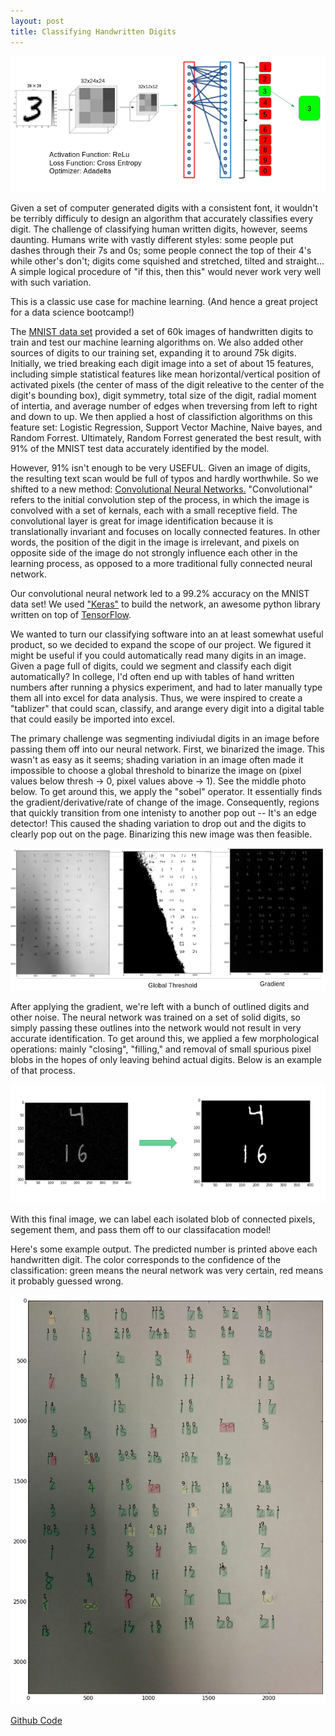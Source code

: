 ```yaml
---
layout: post
title: Classifying Handwritten Digits
---
```

![](https://raw.githubusercontent.com/dwieker/dwieker.github.io/master/images/Screenshot%20from%202016-05-22%2009%3A21%3A30.png)


Given a set of computer generated digits with a consistent font, it wouldn't be terribly difficuly to design an algorithm that accurately classifies every digit. The challenge of classifying human written digits, however, seems daunting. Humans write with vastly different styles: some people put dashes through their 7s and 0s; some people connect the top of their 4's while other's don't; digits come squished and stretched, tilted and straight... A simple logical procedure of "if this, then this" would never work very well with such variation.

This is a classic use case for machine learning. (And hence a great project for a data science bootcamp!)

The [MNIST data set](http://yann.lecun.com/exdb/mnist/) provided a set of 60k images of handwritten digits to train and test our machine learning algorithms on. We also added other sources of digits to our training set, expanding it to around 75k digits. Initially, we tried breaking each digit image into a set of about 15 features, including simple statistical features like mean horizontal/vertical position of activated pixels (the center of mass of the digit releative to the center of the digit's bounding box), digit symmetry, total size of the digit, radial moment of intertia, and average number of edges when treversing from left to right and down to up. We then applied a host of classifiction algorithms on this feature set: Logistic Regression, Support Vector Machine, Naive bayes, and Random Forrest. Ultimately, Random Forrest generated the best result, with 91% of the MNIST test data accurately identified by the model.  

However, 91% isn't enough to be very USEFUL. Given an image of digits, the resulting text scan would be full of typos and hardly worthwhile. So we shifted to a new method: [Convolutional Neural Networks.](https://en.wikipedia.org/wiki/Convolutional_neural_network) "Convolutional" refers to the initial convolution step of the process, in which the image is convolved with a set of kernals, each with a small receptive field. The convolutional layer is great for image identification because it is translationally invariant and focuses on locally connected features. In other words, the position of the digit in the image is irrelevant, and pixels on opposite side of the image do not strongly influence each other in the learning process, as opposed to a more traditional fully connected neural network. 

Our convolutional neural network led to a 99.2% accuracy on the MNIST data set! We used ["Keras"](http://keras.io/) to build the network, an awesome python library written on top of [TensorFlow](https://www.tensorflow.org/).

We wanted to turn our classifying software into an at least somewhat useful product, so we decided to expand the scope of our project. We figured it might be useful if you could automatically read many digits in an image. Given a page full of digits, could we segment and classify each digit automatically? In college, I'd often end up with tables of hand written numbers after running a physics experiment, and had to later manually type them all into excel for data analysis. Thus, we were inspired to create a "tablizer" that could scan, classify, and arange every digit into a digital table that could easily be imported into excel. 

The primary challenge was segmenting indiviudal digits in an image before passing them off into our neural network. First, we binarized the image. This wasn't as easy as it seems; shading variation in an image often made it impossible to choose a global threshold to binarize the image on (pixel values below thresh -> 0, pixel values above -> 1). See the middle photo below. To get around this, we apply the "sobel" operator. It essentially finds the gradient/derivative/rate of change of the image. Consequently, regions that quickly transition from one intenisty to another pop out -- It's an edge detector! This caused the shading variation to drop out and the digits to clearly pop out on the page. Binarizing this new image was then feasible.


![](https://raw.githubusercontent.com/dwieker/dwieker.github.io/master/images/Screenshot%20from%202016-05-22%2009%3A20%3A01.png)

After applying the gradient, we're left with a bunch of outlined digits and other noise. The neural network was trained on a set of solid digits, so simply passing these outlines into the network would not result in very accurate identification. To get around this, we applied a few morphological operations: mainly "closing", "filling," and removal of small spurious pixel blobs in the hopes of only leaving behind actual digits. Below is an example of that process.


![](https://raw.githubusercontent.com/dwieker/dwieker.github.io/master/images/Screenshot%20from%202016-05-22%2009%3A21%3A04.png)

With this final image, we can label each isolated blob of connected pixels, segement them, and pass them off to our classifacation model!

Here's some example output. The predicted number is printed above each handwritten digit. The color corresponds to the confidence of the classification: green means the neural network was very certain, red means it probably guessed wrong. 

![](https://raw.githubusercontent.com/dwieker/dwieker.github.io/master/images/4a7580b0-0f73-439c-89ea-091118b51276.png)


[Github Code](https://github.com/dwieker/McNulty)



